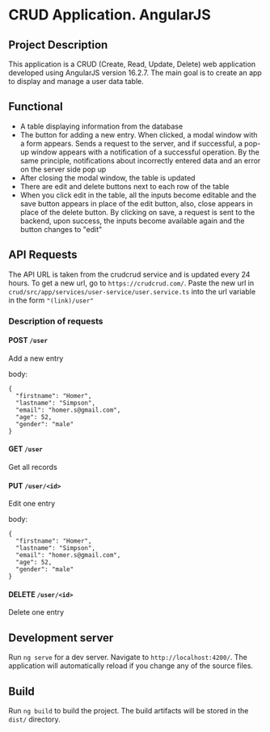 # CRUD Application. AngularJS

## Project Description

This application is a CRUD (Create, Read, Update, Delete) web application developed using AngularJS version 16.2.7. The main goal is to create an app to display and manage a user data table.

## Functional

* A table displaying information from the database
* The button for adding a new entry. When clicked, a modal window with a form appears. Sends a request to the server, and if successful, a pop-up window appears with a notification of a successful operation. By the same principle, notifications about incorrectly entered data and an error on the server side pop up
* After closing the modal window, the table is updated
* There are edit and delete buttons next to each row of the table
* When you click edit in the table, all the inputs become editable and the save button appears in place of the edit button, also, close appears in place of the delete button. By clicking on save, a request is sent to the backend, upon success, the inputs become available again and the button changes to "edit"

## API Requests

The API URL is taken from the crudcrud service and is updated every 24 hours. To get a new url, go to `https://crudcrud.com/`. Paste the new url in `crud/src/app/services/user-service/user.service.ts` into the url variable in the form `"(link)/user"`

### Description of requests

#### POST ```/user```

Add a new entry

body: 
```
{
  "firstname": "Homer",
  "lastname": "Simpson",
  "email": "homer.s@gmail.com",
  "age": 52,
  "gender": "male"
}
```

#### GET ```/user```

Get all records

#### PUT ```/user/<id>```

Edit one entry

body: 
```
{
  "firstname": "Homer",
  "lastname": "Simpson",
  "email": "homer.s@gmail.com",
  "age": 52,
  "gender": "male"
}
```

#### DELETE ```/user/<id>```

Delete one entry

## Development server

Run `ng serve` for a dev server. Navigate to `http://localhost:4200/`. The application will automatically reload if you change any of the source files.

## Build

Run `ng build` to build the project. The build artifacts will be stored in the `dist/` directory.
